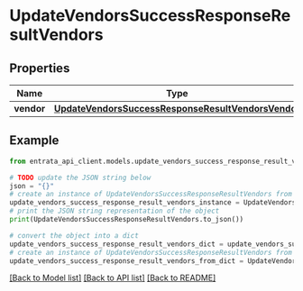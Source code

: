 # UpdateVendorsSuccessResponseResultVendors


## Properties

Name | Type | Description | Notes
------------ | ------------- | ------------- | -------------
**vendor** | [**UpdateVendorsSuccessResponseResultVendorsVendor**](UpdateVendorsSuccessResponseResultVendorsVendor.md) |  | [optional] 

## Example

```python
from entrata_api_client.models.update_vendors_success_response_result_vendors import UpdateVendorsSuccessResponseResultVendors

# TODO update the JSON string below
json = "{}"
# create an instance of UpdateVendorsSuccessResponseResultVendors from a JSON string
update_vendors_success_response_result_vendors_instance = UpdateVendorsSuccessResponseResultVendors.from_json(json)
# print the JSON string representation of the object
print(UpdateVendorsSuccessResponseResultVendors.to_json())

# convert the object into a dict
update_vendors_success_response_result_vendors_dict = update_vendors_success_response_result_vendors_instance.to_dict()
# create an instance of UpdateVendorsSuccessResponseResultVendors from a dict
update_vendors_success_response_result_vendors_from_dict = UpdateVendorsSuccessResponseResultVendors.from_dict(update_vendors_success_response_result_vendors_dict)
```
[[Back to Model list]](../README.md#documentation-for-models) [[Back to API list]](../README.md#documentation-for-api-endpoints) [[Back to README]](../README.md)



